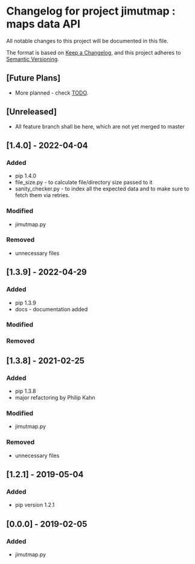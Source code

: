 # Changelog for project jimutmap : maps data API

All notable changes to this project will be documented in this file.

The format is based on [Keep a Changelog](https://keepachangelog.com/en/1.0.0/),
and this project adheres to [Semantic Versioning](https://semver.org/spec/v2.0.0.html).

## [Future Plans]

- More planned - check [TODO](https://github.com/Jimut123/jimutmap/blob/master/TODO.md).  

## [Unreleased]

- All feature branch shall be here, which are not yet merged to master

## [1.4.0] - 2022-04-04

### Added
- pip 1.4.0
- file_size.py - to calculate file/directory size passed to it
- sanity_checker.py - to index all the expected data and to make sure to fetch them via retries.

### Modified
- jimutmap.py

### Removed
- unnecessary files


## [1.3.9] - 2022-04-29

### Added
- pip 1.3.9
- docs - documentation added

### Modified

### Removed


## [1.3.8] - 2021-02-25

### Added
- pip 1.3.8
- major refactoring by Philip Kahn

### Modified
- jimutmap.py

### Removed
- unnecessary files

## [1.2.1] - 2019-05-04

### Added
- pip version 1.2.1

## [0.0.0] - 2019-02-05

### Added
- jimutmap.py
